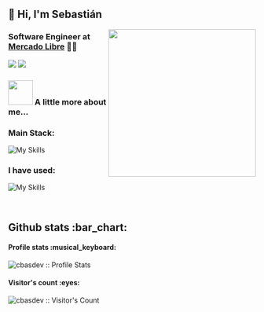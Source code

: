 

## 🌵 Hi, I'm Sebastián 
<img align='right' src="https://i.imgur.com/mtGc7Sl.gif" width="300">

### Software Engineer at [Mercado Libre](https://github.com/mercadolibre) 👨‍💻



[![](https://img.shields.io/badge/LinkedIn-cbasdev-blue)](https://www.linkedin.com/in/cbasdev/)
[![](https://img.shields.io/badge/Gmail-info.cbasdev@gmail.com-red)](mailto:info.cbasdev@gmail.com)


### <img src="https://media.giphy.com/media/VgCDAzcKvsR6OM0uWg/giphy.gif" width="50"> A little more about me...  


### Main Stack:


![My Skills](https://skillicons.dev/icons?i=ts,react,nodejs,nextjs,vercel,vite,postgresql)


### I have used:

![My Skills](https://skillicons.dev/icons?i=js,astro,vue,tailwindcss,docker,mysql,express,graphql,sass,spring,go)


<br />
<h2>Github stats :bar_chart:</h2>

<h4>Profile stats :musical_keyboard:</h4>

<p><img src="https://github-readme-stats.vercel.app/api?username=cbasdev&count_private=true&show_icons=true&theme=jolly" alt="cbasdev :: Profile Stats" /></p>

<h4>Visitor's count :eyes:</h4>

<p><img src="https://profile-counter.glitch.me/{cbasdev}/count.svg" alt="cbasdev :: Visitor's Count" /></p>
